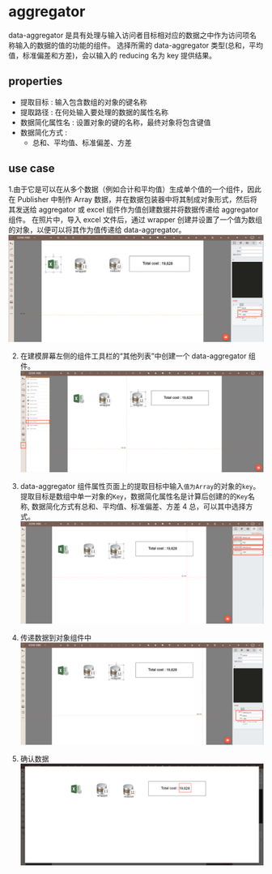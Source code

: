 # aggregator

data-aggregator 是具有处理与输入访问者目标相对应的数据之中作为访问项名称输入的数据的值的功能的组件。
选择所需的 data-aggregator 类型(总和，平均值，标准偏差和方差)，会以输入的 reducing 名为 key 提供结果。

## properties

- 提取目标 : 输入包含数组的对象的键名称
- 提取路径 : 在何处输入要处理的数据的属性名称
- 数据简化属性名 : 设置对象的键的名称，最终对象将包含键值
- 数据简化方式 :
  - 总和、平均值、标准偏差、方差

## use case

1.由于它是可以在从多个数据（例如合计和平均值）生成单个值的一个组件，因此在 Publisher 中制作 Array 数据，并在数据包装器中将其制成对象形式，然后将其发送给 aggregator 或 excel 组件作为值创建数据并将数据传递给 aggregator 组件。
在照片中，导入 excel 文件后，通过 wrapper 创建并设置了一个值为数组的对象，以便可以将其作为值传递给 data-aggregator。
![array 형식 데이터][data_aggregator_1]

2. 在建模屏幕左侧的组件工具栏的“其他列表”中创建一个 data-aggregator 组件。
   ![aggregator 생성][data_aggregator_2]

3. data-aggregator 组件属性页面上的提取目标中输入`值为Array`的对象的`key`。
   提取目标是数组中单一对象的`Key`，数据简化属性名是计算后创建的的`Key`名称, 数据简化方式有总和、平均值、标准偏差、方差 4 总，可以其中选择方式。
   ![data aggregator의 key 값 입력][data_aggregator_3]

4. 传递数据到对象组件中
   ![data aggregator의 값 확인 ][data_aggregator_4]

5. 确认数据
   ![data aggregator 출력 확인][data_aggregator_5]

[data_aggregator_1]: ../images/data_aggregator_1.png
[data_aggregator_2]: ../images/data_aggregator_2.png
[data_aggregator_3]: ../images/data_aggregator_3.png
[data_aggregator_4]: ../images/data_aggregator_4.png
[data_aggregator_5]: ../images/data_aggregator_5.png
